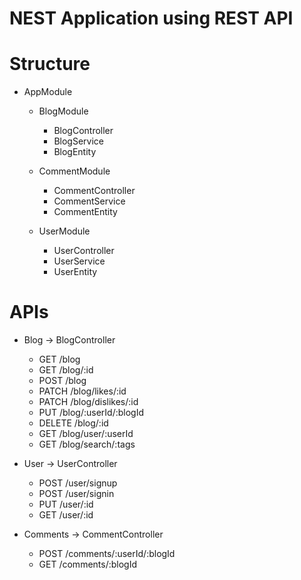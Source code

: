 # NEST Application using REST API

# Structure

- AppModule

  - BlogModule
    - BlogController 
    - BlogService 
    - BlogEntity 

  - CommentModule
    - CommentController 
    - CommentService 
    - CommentEntity 

  - UserModule
    - UserController 
    - UserService
    - UserEntity 

# APIs

- Blog -> BlogController
  - GET /blog
  - GET /blog/:id
  - POST /blog
  - PATCH /blog/likes/:id
  - PATCH /blog/dislikes/:id
  - PUT /blog/:userId/:blogId
  - DELETE /blog/:id
  - GET /blog/user/:userId
  - GET /blog/search/:tags

- User -> UserController
  - POST /user/signup
  - POST /user/signin
  - PUT /user/:id
  - GET /user/:id

- Comments -> CommentController
  - POST /comments/:userId/:blogId
  - GET /comments/:blogId